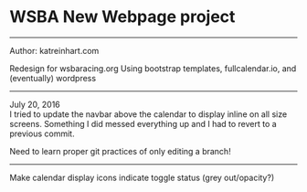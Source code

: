 # WSBA New Webpage project
---
Author: katreinhart.com

Redesign for wsbaracing.org
Using bootstrap templates, fullcalendar.io, and (eventually) wordpress

---
July 20, 2016  
I tried to update the navbar above the calendar to display inline on all size screens.
Something I did messed everything up and I had to revert to a previous commit.

Need to learn proper git practices of only editing a branch!

---
Make calendar display icons indicate toggle status (grey out/opacity?)
